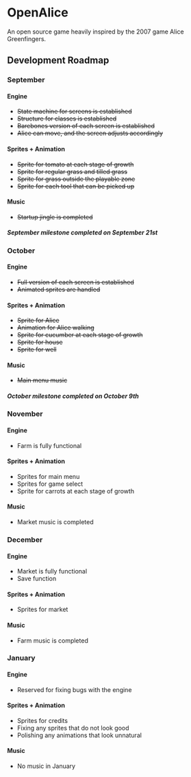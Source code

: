# OpenAlice
An open source game heavily inspired by the 2007 game Alice Greenfingers.

<h2> Development Roadmap </h2>

<h3> September </h3>
<h4> Engine </h4>
 <ul>
  <li> <s> State machine for screens is established </s> </li>
  <li> <s> Structure for classes is established </s> </li>
  <li> <s> Barebones version of each screen is established </s> </li>
  <li> <s> Alice can move, and the screen adjusts accordingly </s> </li>
 </ul> 
<h4> Sprites + Animation </h4>
 <ul>
  <li> <s> Sprite for tomato at each stage of growth </s> </li>
  <li> <s> Sprite for regular grass and tilled grass </s> </li>
  <li> <s> Sprite for grass outside the playable zone </s> </li>
  <li> <s> Sprite for each tool that can be picked up </s> </li>
 </ul> 
<h4> Music </h4>
 <ul>
  <li> <s> Startup jingle is completed </s> </li>
 </ul>
<h5> September milestone completed on September 21st </h5> 

<h3> October </h3>
<h4> Engine </h4>
 <ul>
  <li> <s> Full version of each screen is established </s> </li>
  <li> <s> Animated sprites are handled </s> </li>
 </ul> 
<h4> Sprites + Animation </h4>
 <ul>
  <li> <s> Sprite for Alice </s> </li>
  <li> <s> Animation for Alice walking </s> </li>
  <li> <s> Sprite for cucumber at each stage of growth </s> </li>
  <li> <s> Sprite for house </s> </li>
  <li> <s> Sprite for well </s> </li>
 </ul> 
<h4> Music </h4>
 <ul>
  <li> <s> Main menu music </s> </li>
 </ul> 
<h5> October milestone completed on October 9th </h5> 

<h3> November </h3>
<h4> Engine </h4>
 <ul>
  <li> Farm is fully functional </li>
 </ul> 
<h4> Sprites + Animation </h4>
 <ul>
  <li> Sprites for main menu</li>
  <li> Sprites for game select </li>
  <li> Sprite for carrots at each stage of growth </li>
 </ul> 
<h4> Music </h4>
 <ul>
  <li> Market music is completed </li>
 </ul> 

<h3> December </h3>
<h4> Engine </h4>
 <ul>
  <li> Market is fully functional </li>
  <li> Save function </li>
 </ul> 
<h4> Sprites + Animation </h4>
 <ul>
  <li> Sprites for market </li>
 </ul> 
<h4> Music </h4>
 <ul>
  <li> Farm music is completed </li>
 </ul> 

<h3> January </h3>
<h4> Engine </h4>
 <ul>
  <li> Reserved for fixing bugs with the engine </li>
 </ul> 
<h4> Sprites + Animation </h4>
 <ul>
  <li> Sprites for credits </li>
  <li> Fixing any sprites that do not look good </li>
  <li> Polishing any animations that look unnatural</li>
 </ul> 
<h4> Music </h4>
 <ul>
  <li> No music in January </li>
 </ul> 
